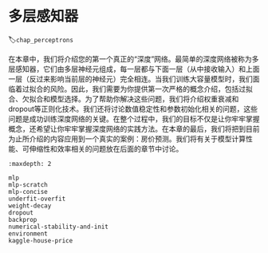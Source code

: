 # 多层感知器
:label:`chap_perceptrons`

在本章中，我们将介绍您的第一个真正的“深度”网络。最简单的深度网络被称为多层感知器，它们由多层神经元组成，每一层都与下面一层（从中接收输入）和上面一层（反过来影响当前层的神经元）完全相连。当我们训练大容量模型时，我们面临着过拟合的风险。因此，我们需要为你提供第一次严格的概念介绍，包括过拟合、欠拟合和模型选择。为了帮助你解决这些问题，我们将介绍权重衰减和dropout等正则化技术。我们还将讨论数值稳定性和参数初始化相关的问题，这些问题是成功训练深度网络的关键。在整个过程中，我们的目标不仅是让你牢牢掌握概念，还希望让你牢牢掌握深度网络的实践方法。在本章的最后，我们将把到目前为止所介绍的内容应用到一个真实的案例：房价预测。我们将有关于模型计算性能、可伸缩性和效率相关的问题放在后面的章节中讨论。

```toc
:maxdepth: 2

mlp
mlp-scratch
mlp-concise
underfit-overfit
weight-decay
dropout
backprop
numerical-stability-and-init
environment
kaggle-house-price
```
